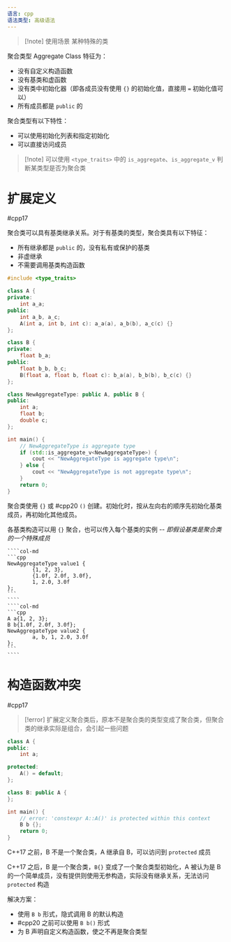 ```yaml
---
语言: cpp
语法类型: 高级语法
---
```

> [!note] 使用场景
> 某种特殊的类

聚合类型 Aggregate Class 特征为：
* 没有自定义构造函数
* 没有基类和虚函数
* 没有类中初始化器（即各成员没有使用 `{}` 的初始化值，直接用 `=` 初始化值可以）
* 所有成员都是 `public` 的

聚合类型有以下特性：
* 可以使用初始化列表和指定初始化
* 可以直接访问成员

> [!note] 可以使用 `<type_traits>` 中的 `is_aggregate`、`is_aggregate_v` 判断某类型是否为聚合类
# 扩展定义
#cpp17

聚合类可以具有基类继承关系。对于有基类的类型，聚合类具有以下特征：
* 所有继承都是 `public` 的，没有私有或保护的基类
* 非虚继承
* 不需要调用基类构造函数

```cpp
#include <type_traits>

class A {
private:
    int a_a;
public:
    int a_b, a_c;
    A(int a, int b, int c): a_a(a), a_b(b), a_c(c) {}
};

class B {
private:
    float b_a;
public:
    float b_b, b_c;
    B(float a, float b, float c): b_a(a), b_b(b), b_c(c) {}
};

class NewAggregateType: public A, public B {
public:
    int a;
    float b;
    double c;
};

int main() {
    // NewAggregateType is aggregate type
    if (std::is_aggregate_v<NewAggregateType>) {
        cout << "NewAggregateType is aggregate type\n";
    } else {
        cout << "NewAggregateType is not aggregate type\n";
    }
    return 0;
}
```

聚合类使用 `{}` 或 #cpp20 `()` 创建。初始化时，按从左向右的顺序先初始化基类成员，再初始化其他成员。

各基类构造可以用 `{}` 聚合，也可以传入每个基类的实例 -- *即假设基类是聚合类的一个特殊成员*

`````col
````col-md
```cpp
NewAggregateType value1 {
        {1, 2, 3},
        {1.0f, 2.0f, 3.0f},
        1, 2.0, 3.0f
};
```
````
````col-md
```cpp
A a{1, 2, 3};
B b{1.0f, 2.0f, 3.0f};
NewAggregateType value2 {
        a, b, 1, 2.0, 3.0f
};
```
````
`````
# 构造函数冲突
#cpp17

> [!error] 扩展定义聚合类后，原本不是聚合类的类型变成了聚合类，但聚合类的继承实际是组合，会引起一些问题

```cpp
class A {
public:
    int a;

protected:
    A() = default;
};

class B: public A {
};

int main() {
    // error: 'constexpr A::A()' is protected within this context
    B b {};
    return 0;
}
```

C++17 之前，B 不是一个聚合类，A 继承自 B，可以访问到 `protected` 成员

C++17 之后，B 是一个聚合类，`B{}` 变成了一个聚合类型初始化，A 被认为是 B 的一个简单成员，没有提供则使用无参构造，实际没有继承关系，无法访问 `protected` 构造

解决方案：
* 使用 `B b` 形式，隐式调用 B 的默认构造
* #cpp20 之前可以使用 `B b()` 形式
* 为 B 声明自定义构造函数，使之不再是聚合类型
